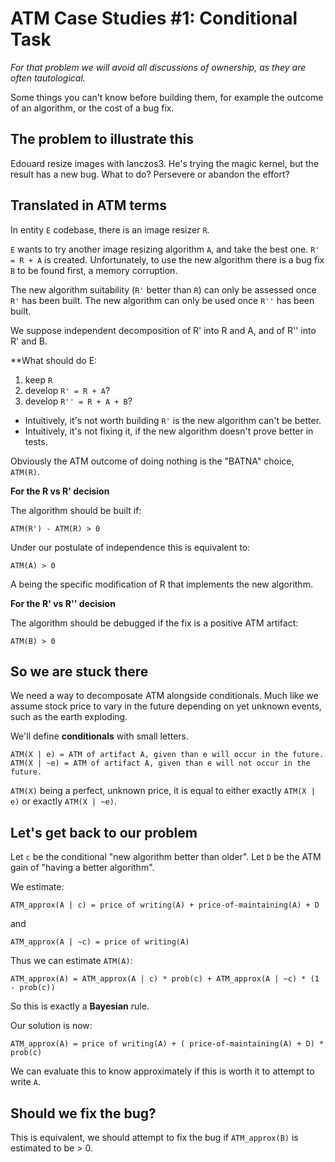 # ATM Case Studies #1: Conditional Task

_For that problem we will avoid all discussions of ownership, as they are often tautological._

Some things you can't know before building them, for example the outcome of an algorithm, or the cost of a bug fix.


## The problem to illustrate this

Edouard resize images with lanczos3. He's trying the magic kernel, but the result has a new bug. What to do? Persevere or abandon the effort?


## Translated in ATM terms

In entity `E` codebase, there is an image resizer `R`.

`E` wants to try another image resizing algorithm `A`, and take the best one. `R' = R + A` is created.
Unfortunately, to use the new algorithm there is a bug fix `B` to be found first, a memory corruption.

The new algorithm suitability (`R'` better than `R`) can only be assessed once `R'` has been built.
The new algorithm can only be used once `R''` has been built.

We suppose independent decomposition of R' into R and A, and of R'' into R' and B.

**What should do E:
  1. keep `R`
  2. develop `R' = R + A`?
  3. develop `R'' = R + A + B`?

- Intuitively, it's not worth building `R'` is the new algorithm can't be better.
- Intuitively, it's not fixing it, if the new algorithm doesn't prove better in tests.


Obviously the ATM outcome of doing nothing is the "BATNA" choice, `ATM(R)`.


**For the R vs R' decision**

The algorithm should be built if:
```
ATM(R') - ATM(R) > 0
```

Under our postulate of independence this is equivalent to:
```
ATM(A) > 0
```

A being the specific modification of R that implements the new algorithm.


**For the R' vs R'' decision**

The algorithm should be debugged if the fix is a positive ATM artifact:
```
ATM(B) > 0
```


## So we are stuck there

We need a way to decomposate ATM alongside conditionals.
Much like we assume stock price to vary in the future depending on yet unknown events, such as the earth exploding.

We'll define **conditionals** with small letters.
```
ATM(X | e) = ATM of artifact A, given than e will occur in the future.
ATM(X | ~e) = ATM of artifact A, given than e will not occur in the future.
```

`ATM(X)` being a perfect, unknown price, it is equal to either exactly `ATM(X | e)` or exactly `ATM(X | ~e)`.


## Let's get back to our problem

Let `c` be the conditional "new algorithm better than older".
Let `D` be the ATM gain of "having a better algorithm".

We estimate:
```
ATM_approx(A | c) = price of writing(A) + price-of-maintaining(A) + D
```

and

```
ATM_approx(A | ~c) = price of writing(A)
```

Thus we can estimate `ATM(A)`:
```
ATM_approx(A) = ATM_approx(A | c) * prob(c) + ATM_approx(A | ~c) * (1 - prob(c))
```

So this is exactly a **Bayesian** rule.

Our solution is now:

```
ATM_approx(A) = price of writing(A) + ( price-of-maintaining(A) + D) * prob(c)
```

We can evaluate this to know approximately if this is worth it to attempt to write `A`.



## Should we fix the bug?

This is equivalent, we should attempt to fix the bug if `ATM_approx(B)` is estimated to be > 0.

